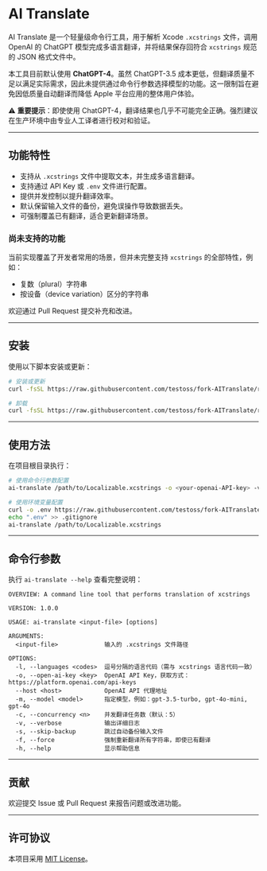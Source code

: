 # AI Translate

AI Translate 是一个轻量级命令行工具，用于解析 Xcode `.xcstrings` 文件，调用 OpenAI 的 ChatGPT 模型完成多语言翻译，并将结果保存回符合 `xcstrings` 规范的 JSON 格式文件中。

本工具目前默认使用 **ChatGPT-4**。虽然 ChatGPT-3.5 成本更低，但翻译质量不足以满足实际需求，因此未提供通过命令行参数选择模型的功能。这一限制旨在避免因低质量自动翻译而降低 Apple 平台应用的整体用户体验。

⚠️ **重要提示**：即使使用 ChatGPT-4，翻译结果也几乎不可能完全正确。强烈建议在生产环境中由专业人工译者进行校对和验证。

---

## 功能特性

- 支持从 `.xcstrings` 文件中提取文本，并生成多语言翻译。
- 支持通过 API Key 或 `.env` 文件进行配置。
- 提供并发控制以提升翻译效率。
- 默认保留输入文件的备份，避免误操作导致数据丢失。
- 可强制覆盖已有翻译，适合更新翻译场景。

### 尚未支持的功能
当前实现覆盖了开发者常用的场景，但并未完整支持 `xcstrings` 的全部特性，例如：
- 复数（plural）字符串
- 按设备（device variation）区分的字符串

欢迎通过 Pull Request 提交补充和改进。

---

## 安装

使用以下脚本安装或更新：

```bash
# 安装或更新
curl -fsSL https://raw.githubusercontent.com/testoss/fork-AITranslate/refs/heads/main/install.sh | bash

# 卸载
curl -fsSL https://raw.githubusercontent.com/testoss/fork-AITranslate/refs/heads/main/install.sh | bash install.sh uninstall
````

---

## 使用方法

在项目根目录执行：

```bash
# 使用命令行参数配置
ai-translate /path/to/Localizable.xcstrings -o <your-openai-API-key> -v -l de,es,fr,he,it,ru,hi,en-GB

# 使用环境变量配置
curl -o .env https://raw.githubusercontent.com/testoss/fork-AITranslate/refs/heads/main/.env.example
echo ".env" >> .gitignore
ai-translate /path/to/Localizable.xcstrings
```

---

## 命令行参数

执行 `ai-translate --help` 查看完整说明：

```
OVERVIEW: A command line tool that performs translation of xcstrings

VERSION: 1.0.0

USAGE: ai-translate <input-file> [options]

ARGUMENTS:
  <input-file>             输入的 .xcstrings 文件路径

OPTIONS:
  -l, --languages <codes>  逗号分隔的语言代码（需与 xcstrings 语言代码一致）
  -o, --open-ai-key <key>  OpenAI API Key，获取方式：https://platform.openai.com/api-keys
  --host <host>            OpenAI API 代理地址
  -m, --model <model>      指定模型，例如：gpt-3.5-turbo, gpt-4o-mini, gpt-4o
  -c, --concurrency <n>    并发翻译任务数（默认：5）
  -v, --verbose            输出详细日志
  -s, --skip-backup        跳过自动备份输入文件
  -f, --force              强制重新翻译所有字符串，即使已有翻译
  -h, --help               显示帮助信息
```

---

## 贡献

欢迎提交 Issue 或 Pull Request 来报告问题或改进功能。

---

## 许可协议

本项目采用 [MIT License](LICENSE)。

```